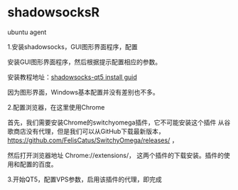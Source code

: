 # shadowsocksR
ubuntu agent

1.安装shadowsocks，GUI图形界面程序，配置

安装GUI图形界面程序，然后根据提示配置相应的参数。

安装教程地址：[shadowsocks-qt5 install guid](https://github.com/shadowsocks/shadowsocks-qt5/wiki/%E5%AE%89%E8%A3%85%E6%8C%87%E5%8D%97)

因为图形界面，Windows基本配置并没有差别也不多。

2.配置浏览器，在这里使用Chrome

首先，我们需要安装Chrome的switchyomega插件，它不可能安装这个插件
从谷歌商店没有代理，但是我们可以从GitHub下载最新版本， https://github.com/FelisCatus/SwitchyOmega/releases/ ，

然后打开浏览器地址 Chrome://extensions/，
这两个插件的下载安装。插件的使用和配置的百度。

3.开始QT5，配置VPS参数，启用该插件的代理，即完成
